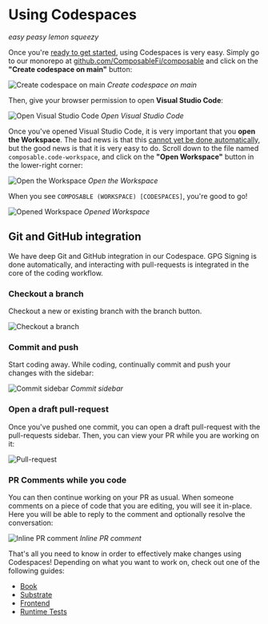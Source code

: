 # Using Codespaces

*easy peasy lemon squeezy*

Once you're [ready to get started](./getting-started), using Codespaces is very easy. 
Simply go to our monorepo at [github.com/ComposableFi/composable](https://github.com/ComposableFi/composable) 
and click on the **"Create codespace on main"** button:

![Create codespace on main](../../static/img/codespaces/create-codespace-on-main.png)
*Create codespace on main*

Then, give your browser permission to open **Visual Studio Code**:

![Open Visual Studio Code](../../static/img/codespaces/open-vscode-dialog.png)
*Open Visual Studio Code*

Once you've opened Visual Studio Code, it is very important that you **open the Workspace**. 
The bad news is that this [cannot yet be done automatically](https://github.community/t/how-to-automatically-open-a-vscode-workspace/154339), 
but the good news is that it is very easy to do. Scroll down to the file named `composable.code-workspace`, 
and click on the **"Open Workspace"** button in the lower-right corner:

![Open the Workspace](../../static/img/codespaces/open-the-workspace.png)
*Open the Workspace*

When you see `COMPOSABLE (WORKSPACE) [CODESPACES]`, you're good to go!

![Opened Workspace](../../static/img/codespaces/opened-workspace.png)
*Opened Workspace*

## Git and GitHub integration

We have deep Git and GitHub integration in our Codespace. GPG Signing is done automatically, 
and interacting with pull-requests is integrated in the core of the coding workflow.

### Checkout a branch

Checkout a new or existing branch with the branch button.

![Checkout a branch](../../static/img/codespaces/checkout-branch.png)

### Commit and push

Start coding away. While coding, continually commit and push your changes with the sidebar:

![Commit sidebar](../../static/img/codespaces/commit-sidebar.png)
*Commit sidebar*

### Open a draft pull-request

Once you've pushed one commit, you can open a draft pull-request with the pull-requests sidebar. 
Then, you can view your PR while you are working on it:

![Pull-request](../../static/img/codespaces/pull-request.png)

### PR Comments while you code

You can then continue working on your PR as usual. When someone comments on a piece of code that you are editing, 
you will see it in-place. Here you will be able to reply to the comment and optionally resolve the conversation:

![Inline PR comment](../../static/img/codespaces/inline-pr-comment.png)
*Inline PR comment*

That's all you need to know in order to effectively make changes using Codespaces!
Depending on what you want to work on, check out one of the following guides:

- [Book](./book)
- [Substrate](./substrate)
- [Frontend](./frontend)
- [Runtime Tests](./runtime-tests)

